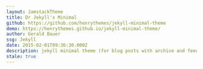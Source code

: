 ```yaml
---
layout: JamstackTheme
title: Dr Jekyll's Minimal
github: https://github.com/henrythemes/jekyll-minimal-theme
demo: https://henrythemes.github.io/jekyll-minimal-theme/
author: Gerald Bauer
ssg: Jekyll
date: 2015-02-01T09:36:30.000Z
description: jekyll minimal theme (for blog posts with archive and feed)
stale: true
---
```

